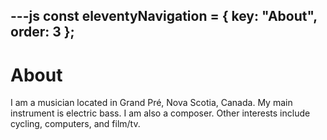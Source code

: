 ---js
const eleventyNavigation = {
	key: "About",
	order: 3
};
---
# About

I am a musician located in Grand Pré, Nova Scotia, Canada. My main instrument is electric bass. I am also a composer. Other interests include cycling, computers, and film/tv.


